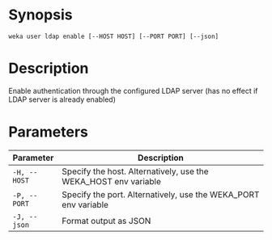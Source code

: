 # Synopsis

```weka user ldap enable [--HOST HOST] [--PORT PORT] [--json]```

# Description

Enable authentication through the configured LDAP server (has no effect if LDAP server is already enabled)

# Parameters

| Parameter | Description |
| --------- | ----------- |
| `-H, --HOST` | Specify the host. Alternatively, use the WEKA_HOST env variable |
| `-P, --PORT` | Specify the port. Alternatively, use the WEKA_PORT env variable |
| `-J, --json` | Format output as JSON |
